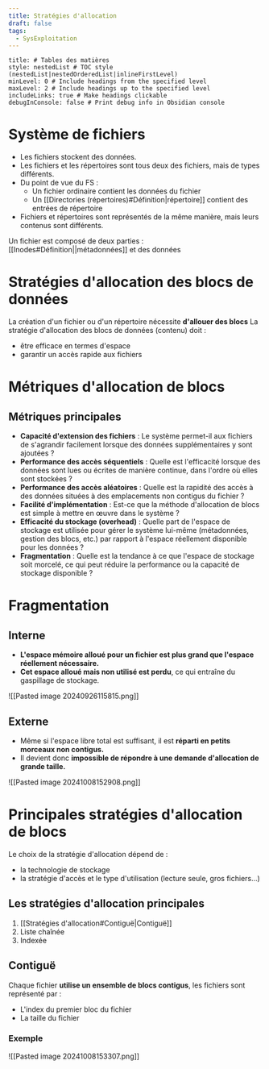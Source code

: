```yaml
---
title: Stratégies d'allocation
draft: false
tags:
  - SysExploitation
---
```

```table-of-contents
title: # Tables des matières
style: nestedList # TOC style (nestedList|nestedOrderedList|inlineFirstLevel)
minLevel: 0 # Include headings from the specified level
maxLevel: 2 # Include headings up to the specified level
includeLinks: true # Make headings clickable
debugInConsole: false # Print debug info in Obsidian console
```
# Système de fichiers

 - Les fichiers stockent des données.
 - Les fichiers et les répertoires sont tous deux des fichiers, mais de types différents.
 - Du point de vue du FS :
	 - Un fichier ordinaire contient les données du fichier
	 - Un [[Directories (répertoires)#Définition|répertoire]] contient des entrées de répertoire
- Fichiers et répertoires sont représentés de la même manière, mais leurs contenus sont différents.

Un fichier est composé de deux parties : [[Inodes#Définition||métadonnées]] et des données
# Stratégies d'allocation des blocs de données

La création d'un fichier ou d'un répertoire nécessite **d'allouer des blocs**
La stratégie d'allocation des blocs de données (contenu) doit :
- être efficace en termes d'espace
- garantir un accès rapide aux fichiers
# Métriques d'allocation de blocs
## Métriques principales

- **Capacité d'extension des fichiers** : Le système permet-il aux fichiers de s'agrandir facilement lorsque des données supplémentaires y sont ajoutées ?
- **Performance des accès séquentiels** : Quelle est l'efficacité lorsque des données sont lues ou écrites de manière continue, dans l'ordre où elles sont stockées ?
- **Performance des accès aléatoires** : Quelle est la rapidité des accès à des données situées à des emplacements non contigus du fichier ?
- **Facilité d'implémentation** : Est-ce que la méthode d'allocation de blocs est simple à mettre en œuvre dans le système ?
- **Efficacité du stockage (overhead)** : Quelle part de l'espace de stockage est utilisée pour gérer le système lui-même (métadonnées, gestion des blocs, etc.) par rapport à l'espace réellement disponible pour les données ?
- **Fragmentation** : Quelle est la tendance à ce que l'espace de stockage soit morcelé, ce qui peut réduire la performance ou la capacité de stockage disponible ?
# Fragmentation
## Interne

- **L'espace mémoire alloué pour un fichier est plus grand que l'espace réellement nécessaire.**
- **Cet espace alloué mais non utilisé est perdu**, ce qui entraîne du gaspillage de stockage.

![[Pasted image 20240926115815.png]]
## Externe
- Même si l'espace libre total est suffisant, il est **réparti en petits morceaux non contigus.**
- Il devient donc **impossible de répondre à une demande d'allocation de grande taille.**

![[Pasted image 20241008152908.png]]
# Principales stratégies d'allocation de blocs

Le choix de la stratégie d'allocation dépend de :
- la technologie de stockage
- la stratégie d'accès et le type d'utilisation (lecture seule, gros fichiers...)
## Les stratégies d'allocation principales

1. [[Stratégies d'allocation#Contiguë|Contiguë]]
2. Liste chaînée
3. Indexée
## Contiguë

Chaque fichier **utilise un ensemble de blocs contigus**, les fichiers sont représenté par :
- L'index du premier bloc du fichier
- La taille du fichier
### Exemple

![[Pasted image 20241008153307.png]]
